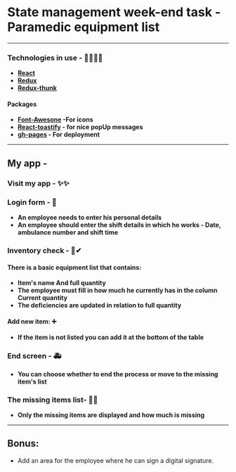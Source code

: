 # State management week-end task - Paramedic equipment list

---

### Technologies in use - 👩‍💻👨‍💻

- **[React](https://reactjs.org/)**
- **[Redux](https://redux.js.org/)**
- **[Redux-thunk](https://github.com/reduxjs/redux-thunk)**

#### Packages

- **[Font-Awesone](https://fontawesome.com/) -For icons**
- **[React-toastify](https://fkhadra.github.io/react-toastify/introduction/) - for nice popUp messages**
- **[gh-pages](https://github.com/gitname/react-gh-pages) - For deployment**

---

## My app -

### Visit my app - ✨✨

### Login form - 🔑

- **An employee needs to enter his personal details**
- **An employee should enter the shift details in which he works - Date, ambulance number and shift time**

### Inventory check - 📃✔

#### There is a basic equipment list that contains:

- **Item's name And full quantity**
- **The employee must fill in how much he currently has in the column Current quantity**
- **The deficiencies are updated in relation to full quantity**

#### Add new item: ➕

- **If the item is not listed you can add it at the bottom of the table**

### End screen - 🚑

- **You can choose whether to end the process or move to the missing item's list**

### The missing items list- 📃❌

- **Only the missing items are displayed and how much is missing**

---

## Bonus:

- Add an area for the employee where he can sign a digital signature.
